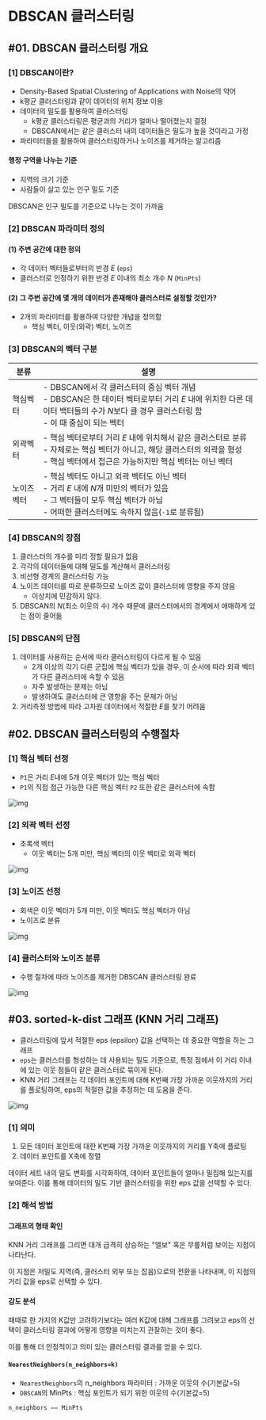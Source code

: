 # DBSCAN 클러스터링

## #01. DBSCAN 클러스터링 개요

### [1] DBSCAN이란?

- Density-Based Spatial Clustering of Applications with Noise의 약어
- k평균 클러스터링과 같이 데이터의 위치 정보 이용
- 데이터의 밀도를 활용하여 클러스터링
    - k평균 클러스터링은 평균과의 거리가 얼마나 떨어졌는지 결정
    - DBSCAN에서는 같은 클러스터 내의 데이터들은 밀도가 높을 것이라고 가정
- 파라미터들을 활용하여 클러스터링하거나 노이즈를 제거하는 알고리즘

#### 행정 구역을 나누는 기준

- 지역의 크기 기준
- 사람들이 살고 있는 인구 밀도 기준

DBSCAN은 인구 밀도를 기준으로 나누는 것이 가까움

### [2] DBSCAN 파라미터 정의

#### (1) 주변 공간에 대한 정의

- 각 데이터 벡터들로부터의 반경 $E$ (`eps`)
- 클러스터로 인정하기 위한 반경 $E$ 이내의 최소 개수 $N$ (`MinPts`)

#### (2) 그 주변 공간에 몇 개의 데이터가 존재해야 클러스터로 설정할 것인가?

- 2개의 파라미터를 활용하여 다양한 개념을 정의함
    - 핵심 벡터, 이웃(외곽) 벡터, 노이즈

### [3] DBSCAN의 벡터 구분

| 분류 | 설명 |
|---|---|
| 핵심벡터 | - DBSCAN에서 각 클러스터의 중심 벡터 개념<br/>- DBSCAN은 한 데이터 벡터로부터 거리 $E$ 내에 위치한 다른 데이터 백터들의 수가 $N$보다 클 경우 클러스터링 함<br/>- 이 때 중심이 되는 벡터 |
| 외곽벡터 | - 핵심 벡터로부터 거리 $E$ 내에 위치해서 같은 클러스터로 분류<br/>- 자체로는 핵심 벡터가 아니고, 해당 클러스터의 외곽을 형성<br/>- 핵심 벡터에서 접근은 가능하지만 핵심 벡터는 아닌 벡터 |
| 노이즈벡터 | - 핵심 벡터도 아니고 외곽 벡터도 아닌 벡터<br/>- 거리 $E$ 내에 $N$개 미만의 벡터가 있음<br/>- 그 벡터들이 모두 핵심 벡터가 아님<br/>- 어떠한 클러스터에도 속하지 않음(`-1`로 분류됨) |

### [4] DBSCAN의 장점

1. 클러스터의 개수를 미리 정할 필요가 없음
2. 각각의 데이터들에 대해 밀도를 계산해서 클러스터링
3. 비선형 경계의 클러스터링 가능
4. 노이즈 데이터를 따로 분류하므로 노이즈 값이 클러스터에 영향을 주지 않음
    - 이상치에 민감하지 않다.
5. DBSCAN의 $N$(최소 이웃의 수) 개수 때문에 클러스터에서의 경계에서 애매하게 있는 점이 줄어듦

### [5] DBSCAN의 단점

1. 데이터를 사용하는 순서에 따라 클러스터링이 다르게 될 수 있음
    - 2개 이상의 각기 다른 군집에 핵심 벡터가 있을 경우, 이 순서에 따라 외곽 벡터가 다른 클러스터에 속할 수 있음
    - 자주 발생하는 문제는 아님
    - 발생하여도 클러스터에 큰 영향을 주는 문제가 아님
2. 거리측정 방법에 따라 고차원 데이터에서 적절한 $E$를 찾기 어려움

## #02.  DBSCAN 클러스터링의 수행절차

### [1] 핵심 벡터 선정

- `P1`은 거리 $E$내에 5개 이웃 벡터가 있는 핵심 벡터
- `P1`의 직접 접근 가능한 다른 핵심 벡터 `P2` 또한 같은 클러스터에 속함

![img](res/dbscan1.png)

### [2] 외곽 벡터 선정
- 초록색 벡터
    - 이웃 벡터는 5개 미만, 핵심 벡터의 이웃 벡터로 외곽 벡터

![img](res/dbscan2.png)

### [3]  노이즈 선정

- 회색은 이웃 벡터가 5개 미만, 이웃 벡터도 핵심 벡터가 아님
- 노이즈로 분류

![img](res/dbscan3.png)

### [4] 클러스터와 노이즈 분류

- 수행 절차에 따라 노이즈를 제거한 DBSCAN 클러스터링 완료

![img](res/dbscan4.png)

## #03. sorted-k-dist 그래프 (KNN 거리 그래프)

- 클러스터링에 앞서 적절한 eps (epsilon) 값을 선택하는 데 중요한 역할을 하는 그래프
- `eps`는 클러스터를 형성하는 데 사용되는 밀도 기준으로, 특정 점에서 이 거리 이내에 있는 이웃 점들이 같은 클러스터로 묶이게 된다.
- KNN 거리 그래프는 각 데이터 포인트에 대해 K번째 가장 가까운 이웃까지의 거리를 플로팅하여, eps의 적절한 값을 추정하는 데 도움을 준다.

![img](res/knn-plot.png)

### [1] 의미

1. 모든 데이터 포인트에 대한 K번째 가장 가까운 이웃까지의 거리를 Y축에 플로팅
2. 데이터 포인트를 X축에 정렬

데이터 세트 내의 밀도 변화를 시각화하여, 데이터 포인트들이 얼마나 밀집해 있는지를 보여준다. 이를 통해 데이터의 밀도 기반 클러스터링을 위한 eps 값을 선택할 수 있다.

### [2] 해석 방법

#### 그래프의 형태 확인

KNN 거리 그래프를 그리면 대개 급격히 상승하는 "엘보" 혹은 무릎처럼 보이는 지점이 나타난다. 

이 지점은 저밀도 지역(즉, 클러스터 외부 또는 잡음)으로의 전환을 나타내며, 이 지점의 거리 값을 eps로 선택할 수 있다.

#### 감도 분석

때때로 한 가지의 K값만 고려하기보다는 여러 K값에 대해 그래프를 그려보고 eps의 선택이 클러스터링 결과에 어떻게 영향을 미치는지 관찰하는 것이 좋다. 

이를 통해 더 안정적이고 의미 있는 클러스터링 결과를 얻을 수 있다.

#### `NearestNeighbors(n_neighbors=k)`

* `NearestNeighbors`의 n_neighbors 파라미터 : 가까운 이웃의 수(기본값=5)
* `DBSCAN`의 MinPts : 핵심 포인트가 되기 위한 이웃의 수(기본값=5)

```python
n_neighbors == MinPts
```